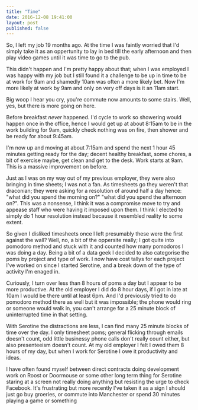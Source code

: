 ```yaml
---
title: "Time"
date: 2016-12-08 19:41:00
layout: post
published: false
---
```


So, I left my job 19 months ago. At the time I was faintly worried that I'd simply take it as an oppertunity to lay in bed till the early afternoon and then play video games until it was time to go to the pub.

This didn't happen and I'm pretty happy about that; when I was employed I was happy with my job but I still found it a challenge to be up in time to be at work for 9am and shamedly 10am was often a more likely bet. Now I'm more likely at work by 9am and only on very off days is it an 11am start.

Big woop I hear you cry, you're commute now amounts to some stairs. Well, yes, but there is more going on here. 

Before breakfast *never* happened. I'd cycle to work so showering would happen once in the office, hence I would get up at about 8:15am to be in the work building for 9am, quickly check nothing was on fire, then shower and be ready for about 9:45am.

I'm now up and moving at about 7:15am and spend the next 1 hour 45 minutes getting ready for the day; decent healthy breakfast, some chores, a bit of exercise maybe, get clean and get to the desk. Work starts at 9am. This is a massive improvement on before.

Just as I was on my way out of my previous employer, they were also bringing in time sheets; I was not a fan. As timesheets go they weren't that draconian; they were asking for a resolution of around half a day hence: "what did you spend the morning on?" "what did you spend the afternoon on?". This was a nonsense, I think it was a compromise move to try and appease staff who were having it imposed upon them. I think I elected to simply do 1 hour resolution instead because it resembled reality to some extent.

So given I disliked timesheets once I left presumably these were the first against the wall? Well, no, a bit of the oppersite really; I got quite into pomodoro method and stuck with it and counted how many pomodoros I was doing a day. Being a bit of a data geek I decided to also categorise the poms by project and type of work. I now have cost tallys for each project I've worked on since I started Serotine, and a break down of the type of activity I'm enaged in.

Curiously, I turn over less than 8 hours of poms a day but I appear to be more productive. At the old employer I did do 8 hour days, if I got in late at 10am I would be there until at least 6pm. And I'd previously tried to do pomodoro method there as well but it was impossible; the phone would ring or someone would walk in, you can't arrange for a 25 minute block of uninterrupted time in that setting.

With Serotine the distractions are less, I can find many 25 minute blocks of time over the day. I only timesheet poms; general flicking through emails doesn't count, odd little businessy phone calls don't really count either, but also presenteeism doesn't count. At my old employer I felt I owed them 8 hours of my day, but when I work for Serotine I owe it productivity and ideas.

I have often found myself between direct contracts doing development work on Roost or Doormouse or some other long term thing for Serotine staring at a screen not really doing anything but resisting the urge to check Facebook. It's frustrating but more recently I've taken it as a sign I should just go buy groeries, or commute into Manchester or spend 30 minutes playing a game or something
